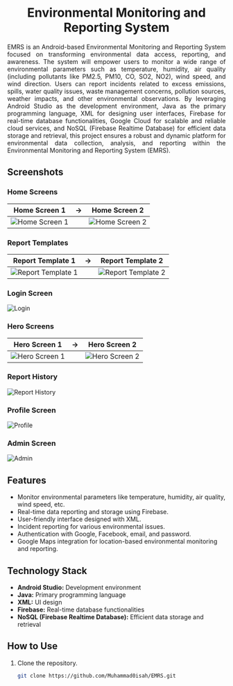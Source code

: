 <h1 style='text-align:center'> Environmental Monitoring and Reporting System </h1>
<p style="text-align: justify">EMRS is an Android-based Environmental Monitoring and Reporting System 
focused on transforming environmental data access, reporting, and awareness. The 
system will empower users to monitor a wide range of environmental parameters such as 
temperature, humidity, air quality (including pollutants like PM2.5, PM10, CO, SO2, NO2), wind 
speed, and wind direction. Users can report incidents related to excess emissions, spills, water 
quality issues, waste management concerns, pollution sources, weather impacts, and other 
environmental observations. By leveraging Android Studio as the development environment, Java 
as the primary programming language, XML for designing user interfaces, Firebase for real-time 
database functionalities, Google Cloud for scalable and reliable cloud services, and NoSQL 
(Firebase Realtime Database) for efficient data storage and retrieval, this project ensures a robust 
and dynamic platform for environmental data collection, analysis, and reporting within the 
Environmental Monitoring and Reporting System (EMRS).</p>

## Screenshots

### Home Screens
| Home Screen 1 |   →   | Home Screen 2 |
|:-------------:|:-----:|:-------------:|
| ![Home Screen 1](screens/home1.png) | | ![Home Screen 2](screens/home2.png) |

### Report Templates
| Report Template 1 |   →   | Report Template 2 |
|:-----------------:|:-----:|:-----------------:|
| ![Report Template 1](screens/report1.png) | | ![Report Template 2](screens/report2.png) |

### Login Screen
![Login](screens/login.png)

### Hero Screens
| Hero Screen 1 |   →   | Hero Screen 2 |
|:-------------:|:-----:|:-------------:|
| ![Hero Screen 1](./screens/hero2.png) | | ![Hero Screen 2](screens/hero1.png) |

### Report History
![Report History](screens/history.png)



### Profile Screen
![Profile](screens/profile.png)

### Admin Screen
![Admin](screens/admin.png)

## Features
- Monitor environmental parameters like temperature, humidity, air quality, wind speed, etc.
- Real-time data reporting and storage using Firebase.
- User-friendly interface designed with XML.
- Incident reporting for various environmental issues.
- Authentication with Google, Facebook, email, and password.
- Google Maps integration for location-based environmental monitoring and reporting.


## Technology Stack
- **Android Studio:** Development environment
- **Java:** Primary programming language
- **XML:** UI design
- **Firebase:** Real-time database functionalities
- **NoSQL (Firebase Realtime Database):** Efficient data storage and retrieval

## How to Use
1. Clone the repository.
   ```bash
   git clone https://github.com/Muhammad0isah/EMRS.git

